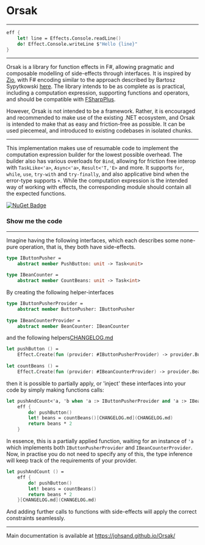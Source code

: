 Orsak
======
---
```fsharp
eff {
    let! line = Effects.Console.readLine()
    do! Effect.Console.writeLine $"Hello {line}"
}
```
---

Orsak is a library for function effects in F#, allowing pragmatic and composable modelling of side-effects through interfaces. 
It is inspired by [Zio](https://zio.dev), with F# encoding similar to the approach described by Bartosz Sypytkowski [here](https://www.bartoszsypytkowski.com/dealing-with-complex-dependency-injection-in-f/). 
The library intends to be as complete as is practical, including a computation expression, supporting functions and operators, and should be compatible with
[FSharpPlus](https://fsprojects.github.io/FSharpPlus/).

However, Orsak is not intended to be a framework. Rather, it is encouraged and recommended to make use of the existing .NET ecosystem, and 
Orsak is intended to make that as easy and friction-free as possible. It can be used piecemeal, and introduced to existing codebases in isolated chunks.

---

This implementation makes use of resumable code to implement the computation expression builder for the lowest possible overhead. 
The builder also has various overloads for ``Bind``, allowing for friction free interop with ``TaskLike<'a>``, ``Async<'a>``, ``Result<'T,'E>`` and more.
It supports ``for``, ``while``, ``use``, ``try-with`` and ``try-finally``, and also applicative bind when the error-type supports ``+``.
While the computation expression is the intended way of working with effects, the corresponding module should contain all the expected functions.

[![NuGet Badge](https://img.shields.io/nuget/v/Orsak.svg?style=flat)](https://www.nuget.org/packages/Orsak)


### Show me the code

---
Imagine having the following interfaces, which each describes some none-pure operation, that is, they both have side-effects.
```fsharp
type IButtonPusher =
    abstract member PushButton: unit -> Task<unit>
    
type IBeanCounter =
    abstract member CountBeans: unit -> Task<int>
```
By creating the following helper-interfaces
```fsharp
type IButtonPusherProvider =
    abstract member ButtonPusher: IButtonPusher
    
type IBeanCounterProvider =
    abstract member BeanCounter: IBeanCounter
```
and the following helpers[CHANGELOG.md](CHANGELOG.md)
```fsharp
let pushButton () =
    Effect.Create(fun (provider: #IButtonPusherProvider) -> provider.ButtonPusher.PushButton())
    
let countBeans () =
    Effect.Create(fun (provider: #IBeanCounterProvider) -> provider.BeanCounter.CountBeans())
```
then it is possible to partially apply, or 'inject' these interfaces into your code by simply making functions calls:
```fsharp
let pushAndCount<'a, 'b when 'a :> IButtonPusherProvider and 'a :> IBeanCounterProvider> () : Effect<'a,int,'b> =
    eff {
        do! pushButton()
        let! beans = countBeans()[CHANGELOG.md](CHANGELOG.md)
        return beans * 2
    }
```
In essence, this is a partially applied function, waiting for an instance of `'a` which implements both `IButtonPusherProvider` and `IBeanCounterProvider`.
Now, in practise you do not need to specify any of this, the type inference will keep track of the requirements of your provider.
```fsharp
let pushAndCount () =
    eff {
        do! pushButton()
        let! beans = countBeans()
        return beans * 2
    }[CHANGELOG.md](CHANGELOG.md)
```
And adding further calls to functions with side-effects will apply the correct constraints seamlessly. 


---

Main documentation is available at https://johsand.github.io/Orsak/
